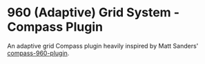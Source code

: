 960 (Adaptive) Grid System - Compass Plugin
===========================================

An adaptive grid Compass plugin heavily inspired by Matt Sanders' [compass-960-plugin](http://raw.github.com/nextmat/compass-960-plugin).